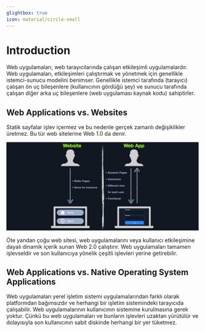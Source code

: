 ```yaml
---
glightbox: true
icon: material/circle-small
---
```


# Introduction

Web uygulamaları, web tarayıcılarında çalışan etkileşimli uygulamalardır. Web uygulamaları, etkileşimleri çalıştırmak ve yönetmek için genellikle istemci-sunucu modelini benimser. Genellikle istemci tarafında (tarayıcı) çalışan ön uç bileşenlere (kullanıcının gördüğü şey) ve sunucu tarafında çalışan diğer arka uç bileşenlere (web uygulaması kaynak kodu) sahiptirler.

## Web Applications vs. Websites

Statik sayfalar işlev içermez ve bu nedenle gerçek zamanlı değişiklikler üretmez. Bu tür web sitelerine Web 1.0 da denir.

![](../assets/images/website-vs-webapps.jpg)

Öte yandan çoğu web sitesi, web uygulamalarını veya kullanıcı etkileşimine dayalı dinamik içerik sunan Web 2.0 çalıştırır. Web uygulamaları tamamen işlevseldir ve son kullanıcıya yönelik çeşitli işlevleri yerine getirebilir.

## Web Applications vs. Native Operating System Applications

Web uygulamaları yerel işletim sistemi uygulamalarından farklı olarak platformdan bağımsızdır ve herhangi bir işletim sistemindeki tarayıcıda çalışabilir. Web uygulamalarının kullanıcının sistemine kurulmasına gerek yoktur. Çünkü bu web uygulamaları ve bunların işlevleri uzaktan yürütülür ve dolayısıyla son kullanıcının sabit diskinde herhangi bir yer tüketmez.
